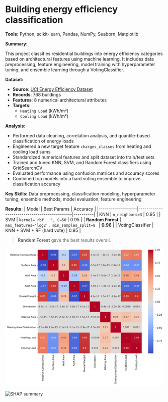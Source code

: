 # Building energy efficiency classification
**Tools:** Python, scikit-learn, Pandas, NumPy, Seaborn, Matplotlib

**Summary:**

This project classifies residential buildings into energy efficiency categories based on architectural features using machine learning. It includes data preprocessing, feature engineering, model training with hyperparameter tuning, and ensemble learning through a VotingClassifier.

**Dataset:** 
- **Source**: [UCI Energy Efficiency Dataset](https://archive.ics.uci.edu/ml/datasets/energy+efficiency)
- **Records**: 768 buildings
- **Features**: 8 numerical architectural attributes
- **Targets**:
  - `Heating Load` (kWh/m²)
  - `Cooling Load` (kWh/m²)

**Analysis:**

- Performed data cleaning, correlation analysis, and quantile-based classification of energy loads
- Engineered a new target feature `charges_classes` from heating and cooling load sums
- Standardized numerical features and split dataset into train/test sets
- Trained and tuned KNN, SVM, and Random Forest classifiers using GridSearchCV
- Evaluated performance using confusion matrices and accuracy scores
- Combined top models into a hard voting ensemble to improve classification accuracy

**Key Skills:** Data preprocessing, classification modeling, hyperparameter tuning, ensemble methods, model evaluation, feature engineering


**Results:**
| Model             | Best Params                                 | Accuracy |
|-------------------|---------------------------------------------|----------|
| KNN               | `n_neighbors=3`                             | 0.95     |
| SVM               | `kernel='rbf   ', C=50`                     | 0.95     |
| **Random Forest** | `max_features='log2', min_samples_split=8 ` | **0.96** |
| VotingClassifier  | KNN + SVM + RF (hard vote)                  | 0.95 |

> **Random Forest** gave the best results overall.

![Feature correlation heatmap](heatmap_corr.png)

![SHAP summary](shap_summary_bar.png.png)
